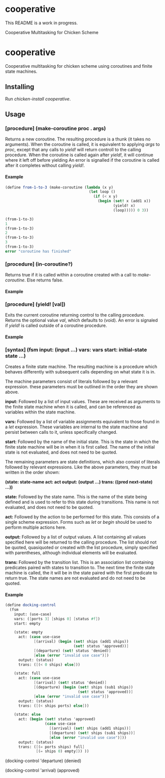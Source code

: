 # cooperative
This README is a work in progress.

Cooperative Multitasking for Chicken Scheme
# cooperative
Cooperative multitasking for chicken scheme using coroutines and
finite state machines.

## Installing
Run *chicken-install cooperative*.

## Usage
### \[procedure] (make-coroutine proc . args)
Returns a new coroutine. The resulting procedure is a thunk
(it takes no arguments). When the coroutine is called, it is equivalent to applying
*args* to *proc*, except that any calls to *yield!*
will return controll to the calling procedure. When the coroutine is called again
after *yield!*, it will continue where it left off before yielding
An error is signalled if the coroutine is called after it completes
without calling *yield!*.

#### Example
```scheme
(define from-1-to-3 (make-coroutine (lambda (x y)
                                      (let loop ()
                                        (if (< x y)
                                          (begin (set! x (add1 x))
                                                 (yield! x) 
                                                 (loop))))) 0 3))

(from-1-to-3)
1
(from-1-to-3)
2
(from-1-to-3)
3
(from-1-to-3)
error "coroutine has finished"
```

### \[procedure] (in-coroutine?)
Returns true if it is called within a coroutine created with a call
to *make-coroutine*. Else returns false.

#### Example

### \[procedure] (yield! [val])
Exits the current coroutine returning control to the calling
procedure. Returns the optional value *val*, which defaults to (void). An error
is signaled if *yield!* is called outside of a coroutine procedure.

#### Example

### \[syntax] (fsm input: (input ...) vars: vars start: initial-state state ...)
Creates a finite state machine. The resulting machine is a procedure which
behaves differently with subsequent calls depending on what state it is in.

The machine parameters consist of literals followed by a relevant expression.
these parameters must be outlined in the order they are shown above.

**input:** Followed by a list of input values. These are received as arguments
to the finite state machine when it is called, and can be referenced as
variables within the state machine.

**vars:** Followed by a list of variable assignments equivalent to those found
in a *let* expression. These variables are internal to the state machine and
persist between calls to it, unless specifically changed.

**start:** Followed by the name of the initial state. This is the state in
which the finite state machine will be in when it is first called. The name of
the initial state is not evaluated, and does not need to be quoted.

The remaining parameters are state definitions, which also consist of literals
followed by relevant expressions. Like the above parameters, they must be
written in the order shown:

**(state: state-name act: act output: (output ...) trans: ((pred next-state) ...))**

**state:** Followed by the state name. This is the name of the state being
defined and is used to refer to this state during transitions. This name is not
evaluated, and does not need to be quoted.

**act:** Followed by the action to be performed for this state. This consists
of a single scheme expression. Forms such as *let* or *begin* should be used
to perform multiple actions here.

**output:** Followed by a list of output values. A list containing all values
specified here will be returned to the calling procedure. The list should not
be quoted, quasiquoted or created with the list procedure, simply specified
with parentheses, although individual elements will be evaluated.

**trans:** Followed by the transition list. This is an association list
containing predicates paired with states to transition to. The next time the
finite state machine is called, the it will be in the state paired with the
first predicate to return true. The state names are not evaluated and do not
need to be quoted.

#### Example
```scheme
(define docking-control
  (fsm
    input: (use-case)
    vars: ([ports 3] [ships 0] [status #f])
    start: empty

    (state: empty
      act: (case use-case
             [(arrival) (begin (set! ships (add1 ships))
                               (set! status 'approved))]
             [(departure) (set! status 'denied)]
             [else (error "invalid use case")])
      output: (status)
      trans: ([(< 0 ships) else]))

    (state: full
      act: (case use-case
             [(arrival) (set! status 'denied)]
             [(departure) (begin (set! ships (sub1 ships))
                                 (set! status 'approved))]
             [else (error "invalid use case")])
      output: (status)
      trans: ([(< ships ports) else]))

    (state: else
      act: (begin (set! status 'approved)
                  (case use-case
                    [(arrival) (set! ships (add1 ships))]
                    [(departure) (set! ships (sub1 ships))]
                    [else (error "invalid use case")]))
      output: (status)
      trans: ([(= ports ships) full]
              [(= ships 0) empty])) ))
```

(docking-control 'departure)
(denied)

(docking-control 'arrival)
(approved)

